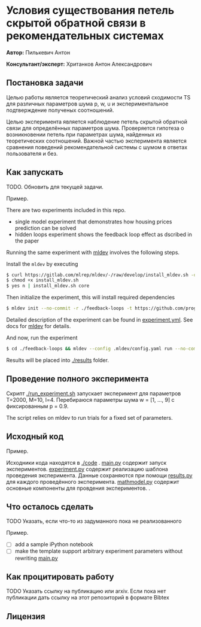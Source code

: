 # Условия существования петель скрытой обратной связи в рекомендательных системах

**Автор:** Пилькевич Антон

**Консультант/эксперт:** Хританков Антон Александрович

## Постановка задачи

Целью работы является теоретический анализ условий сходимости TS для различных параметров шума p, w, u и экспериментальное подтверждение полученых соотношений. 

Целью эксперимента является наблюдение петель скрытой обратной связи для определённых параметров шума. 
Проверяется гипотеза о возникновении петель при параметрах шума, найденных из теоретических соотношений. 
Важной частью эксперимента является сравнения поведений рекомендательной системы с шумом в ответах пользователя и без. 

## Как запускать

TODO. Обновить для текущей задачи.

Пример.

There are two experiments included in this repo.

 - single model experiment that demonstrates how housing prices prediction can be solved 
 - hidden loops experiment shows the feedback loop effect as dscribed in the paper

Running the same experiment with [mldev](https://gitlab.com/mlrep/mldev) involves the following steps.

Install the ``mldev`` by executing

```bash
$ curl https://gitlab.com/mlrep/mldev/-/raw/develop/install_mldev.sh -o install_mldev.sh
$ chmod +x install_mldev.sh
$ yes n | install_mldev.sh core
``` 
Then initialize the experiment, this will install required dependencies

```bash
$ mldev init --no-commit -r ./feedback-loops -t https://github.com/prog-autom/template-feedback-loops
```

Detailed description of the experiment can be found in [experiment.yml](./experiment.yml). See docs for [mldev](https://gitlab.com/mlrep/mldev) for details.

And now, run the experiment

```bash
$ cd ./feedback-loops && mldev --config .mldev/config.yaml run --no-commit -f experiment.yml pipeline
```

Results will be placed into [./results](./results) folder.

## Проведение полного эксперимента 

Скрипт [./run_experiment.sh](./run_experiment.sh) запускает эксперимент для параметров T=2000, M=10, l=4. Перебираюся параметры шума w = [1, ..., 9] с фиксированным p = 0.9.

The script relies on mldev to run trials for a fixed set of parameters.

## Исходный код


Пример.

Исходники кода находятся в [./code](./code) .  [main.py](./code/main.py) содержит запуск экспериментов.
[experiment.py](./code/experiment.py) содержит реализацию шаблона проведения эксперимента.
Данные сохраняются при помощи [results.py](./code/results.py) для каждого проведённого эксперимента.
[mathmodel.py](./code/mathmodel.py) cодержит основные компоненты для провдения экспериментов. .

## Что осталось сделать

TODO Указать, если что-то из задуманного пока не реализованного

Пример.

 - [ ] add a sample iPython notebook 
 - [ ] make the template support arbitrary experiment parameters without rewriting [main.py](./src/main.py)

## Как процитировать работу

TODO Указать ссылку на публикацию или arxiv. Если пока нет публикации дать ссылку на этот репозиторий в формате Bibtex

## Лицензия

